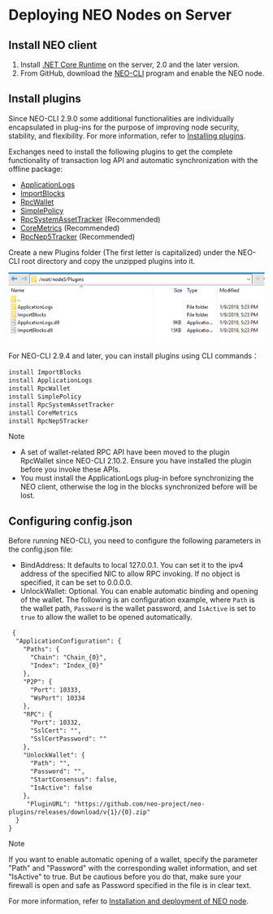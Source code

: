# Deploying NEO Nodes on Server

## Install NEO client

1. Install [.NET Core Runtime](https://www.microsoft.com/net/download/core#/runtime) on the server, 2.0 and the later version.
2. From GitHub, download the [NEO-CLI](https://github.com/neo-project/neo-cli/releases) program and enable the NEO node.

## Install plugins

Since NEO-CLI 2.9.0 some additional functionalities are individually encapsulated in plug-ins for the purpose of improving node security, stability, and flexibility. For more information, refer to [Installing plugins](../../node/cli/setup.md).

Exchanges need to install the following plugins to get the complete functionality of transaction log API and automatic synchronization with the offline package:

- [ApplicationLogs](https://github.com/neo-project/neo-plugins/releases/download/v2.10.2/ApplicationLogs.zip)
- [ImportBlocks](https://github.com/neo-project/neo-plugins/releases/download/v2.10.2/ImportBlocks.zip)
- [RpcWallet](https://github.com/neo-project/neo-plugins/releases/download/v2.10.2/RpcWallet.zip)
- [SimplePolicy](https://github.com/neo-project/neo-plugins/releases/download/v2.10.0/SimplePolicy.zip)
- [RpcSystemAssetTracker](https://github.com/neo-project/neo-plugins/releases/download/v2.10.2/RpcSystemAssetTracker.zip) (Recommended)
- [CoreMetrics](https://github.com/neo-project/neo-plugins/releases/download/v2.10.2/CoreMetrics.zip) (Recommended)
- [RpcNep5Tracker](https://github.com/neo-project/neo-plugins/tree/master/RpcNep5Tracker) (Recommended)

Create a new Plugins folder (The first letter is capitalized) under the NEO-CLI root directory and copy the unzipped plugins into it. 

![PluginsForExchange.png](../../assets/PluginsForExchange.png)

For NEO-CLI 2.9.4 and later, you can install plugins using CLI commands：

```
install ImportBlocks
install ApplicationLogs
install RpcWallet
install SimplePolicy
install RpcSystemAssetTracker
install CoreMetrics
install RpcNep5Tracker 
```

> [!Note]
>
> - A set of wallet-related RPC API have been moved to the plugin RpcWallet since NEO-CLI 2.10.2. Ensure you have installed the plugin before you invoke these APIs.
> - You must install the ApplicationLogs plug-in before synchronizing the NEO client, otherwise the log in the blocks synchronized before will be lost.

## Configuring config.json

Before running NEO-CLI, you need to configure the following parameters in the config.json file:

- BindAddress: It defaults to local 127.0.0.1. You can set it to the ipv4 address of the specified NIC to allow RPC invoking. If no object is specified, it can be set to 0.0.0.0. 
- UnlockWallet: Optional. You can enable automatic binding and opening of the wallet. The following is an configuration example, where `Path` is the wallet path, `Password` is the wallet password, and `IsActive` is set to `true` to allow the wallet to be opened automatically. 

```
 {
  "ApplicationConfiguration": {
    "Paths": {
      "Chain": "Chain_{0}",
      "Index": "Index_{0}"
    },
    "P2P": {
      "Port": 10333,
      "WsPort": 10334
    },
    "RPC": {
      "Port": 10332,
      "SslCert": "",
      "SslCertPassword": ""
    },
    "UnlockWallet": {
      "Path": "",
      "Password": "",
      "StartConsensus": false,
      "IsActive": false
    },
     "PluginURL": "https://github.com/neo-project/neo-plugins/releases/download/v{1}/{0}.zip"
  } 
}
```

> [!Note]
>
> If you want to enable automatic opening of a wallet, specify the parameter "Path" and "Password" with the corresponding wallet information, and set "IsActive" to true. But be cautious before you do that, make sure your firewall is open and safe as Password specified in the file is in clear text.

For more information, refer to [Installation and deployment of NEO node](../../node/cli/setup.md).
